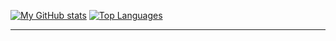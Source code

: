 [![My GitHub stats](https://github-readme-stats.vercel.app/api?username=glitch978&show_icons=true&count_private=true)](https://github.com/anuraghazra/github-readme-stats)
[![Top Languages](https://github-readme-stats.vercel.app/api/top-langs/?username=glitch978)](https://github.com/anuraghazra/github-readme-stats)

---
